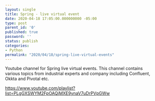 ```yaml
---
layout: single
title: Spring - live virtual event
date: 2020-04-18 17:05:00.000000000 -05:00
type: post
parent_id: '0'
published: true
password: ''
status: publish
categories:
- Python
permalink: "2020/04/18/spring-live-virtual-events"
---
```


Youtube channel for Spring live virtual events. This channel contains various topics from industrial experts and company including Confluent, Okkta and Pivotal etc.

https://www.youtube.com/playlist?list=PLgGXSWYM2FpOAQjMXE9ynaV7uDrPVpGWw
